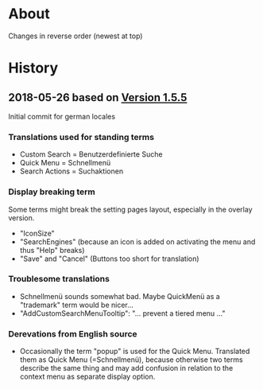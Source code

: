 # About
Changes in reverse order (newest at top)

# History
## 2018-05-26 based on [Version 1.5.5](https://github.com/ssborbis/ContextSearch-web-ext/commit/2bf43ef21620fc9cc4722acc23f409c8ec1056b2)
Initial commit for german locales

### Translations used for standing terms
* Custom Search     = Benutzerdefinierte Suche
* Quick Menu        = Schnellmenü
* Search Actions    = Suchaktionen

### Display breaking term
Some terms might break the setting pages layout, especially in the overlay version.
* "IconSize"
* "SearchEngines" (because an icon is added on activating the menu and thus "Help" breaks)
* "Save" and "Cancel" (Buttons too short for translation)

### Troublesome translations
* Schnellmenü sounds somewhat bad. Maybe QuickMenü as a "trademark" term would be nicer...
* "AddCustomSearchMenuTooltip": "... prevent a tiered menu ..."

### Derevations from English source
* Occasionally the term "popup" is used for the Quick Menu. Translated them as Quick Menu (=Schnellmenü), because otherwise two terms describe the same thing and may add confusion in relation to the context menu as separate display option.
